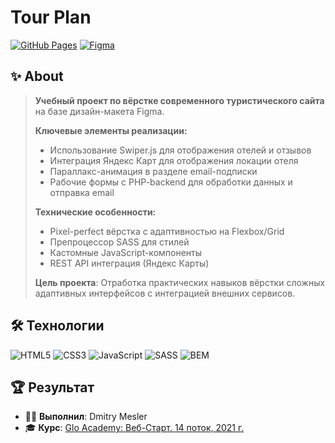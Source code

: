# Tour Plan

[![GitHub Pages](https://img.shields.io/badge/-DEMO-20BEFF?style=for-the-badge)](https://pryanik0071.github.io/tour-plan/)
[![Figma](https://img.shields.io/badge/Figma-View%20Design-FF7262?style=for-the-badge&logo=figma)](https://www.figma.com/design/TcpEmgcgph1gAyHCP5k8xo/Hotel-Booking-%E2%80%94-Web-Start?node-id=0-1&p=f)

## ✨ About

> **Учебный проект по вёрстке современного туристического сайта** на базе дизайн-макета Figma.  
> 
> **Ключевые элементы реализации:**
> - Использование Swiper.js для отображения отелей и отзывов
> - Интеграция Яндекс Карт для отображения локации отеля
> - Параллакс-анимация в разделе email-подписки
> - Рабочие формы с PHP-backend для обработки данных и отправка email
> 
> **Технические особенности:**  
> - Pixel-perfect вёрстка с адаптивностью на Flexbox/Grid
> - Препроцессор SASS для стилей
> - Кастомные JavaScript-компоненты
> - REST API интеграция (Яндекс Карты)
>
> **Цель проекта**: 
> Отработка практических навыков вёрстки сложных адаптивных интерфейсов с интеграцией внешних сервисов.

## 🛠️ Технологии
![HTML5](https://img.shields.io/badge/-HTML5-E34F26?style=flat-square&logo=html5&logoColor=white)
![CSS3](https://img.shields.io/badge/-CSS3-1572B6?style=flat-square&logo=css3)
![JavaScript](https://img.shields.io/badge/-JavaScript-F7DF1E?style=flat-square&logo=javascript&logoColor=black)
![SASS](https://img.shields.io/badge/-SASS-CC6699?logo=sass&logoColor=white&style=flat)
![BEM](https://img.shields.io/badge/-BEM-fff?logo=bem&logoColor=000&style=flat)

## 🏆 Результат
+ 👨‍💻 **Выполнил**: Dmitry Mesler
+ 🎓 **Курс**: [Glo Academy: Веб-Старт. 14 поток, 2021 г.](https://glo.academy/) 
